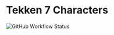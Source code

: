 # Tekken 7 Characters

![GitHub Workflow Status](https://img.shields.io/github/actions/workflow/status/owen-eternal/tekken7-characters/main-workflow.yml)